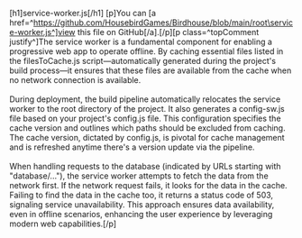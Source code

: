 [h1]service-worker.js[/h1]
[p]You can [a href=^https://github.com/HousebirdGames/Birdhouse/blob/main/root\service-worker.js^]view this file on GitHub[/a].[/p][p class=^topComment justify^]The service worker is a fundamental component for enabling a progressive web app to operate offline. By caching essential files listed in the filesToCache.js script—automatically generated during the project's build process—it ensures that these files are available from the cache when no network connection is available. <br><br>During deployment, the build pipeline automatically relocates the service worker to the root directory of the project. It also generates a config-sw.js file based on your project's config.js file. This configuration specifies the cache version and outlines which paths should be excluded from caching. The cache version, dictated by config.js, is pivotal for cache management and is refreshed anytime there's a version update via the pipeline. <br><br>When handling requests to the database (indicated by URLs starting with "database/..."), the service worker attempts to fetch the data from the network first. If the network request fails, it looks for the data in the cache. Failing to find the data in the cache too, it returns a status code of 503, signaling service unavailability. This approach ensures data availability, even in offline scenarios, enhancing the user experience by leveraging modern web capabilities.[/p]